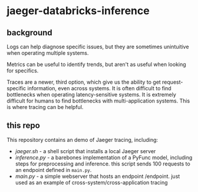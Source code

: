 # jaeger-databricks-inference

## background

Logs can help diagnose specific issues, but they are sometimes unintuitive when operating multiple systems.

Metrics can be useful to identify trends, but aren't as useful when looking for specifics.

Traces are a newer, third option, which give us the ability to get request-specific information, even across systems. It is often difficult to find bottlenecks when operating latency-sensitive systems. It is extremely difficult for humans to find bottlenecks with multi-application systems. This is where tracing can be helpful.

## this repo

This repository contains an demo of Jaeger tracing, including:

- *jaeger.sh* - a shell script that installs a local Jaeger server
- *inference.py* - a barebones implementation of a PyFunc model, including steps for preprocessing and inference. this script sends 100 requests to an endpoint defined in `main.py`. 
- *main.py* - a simple webserver that hosts an endpoint /endpoint. just used as an example of cross-system/cross-application tracing
